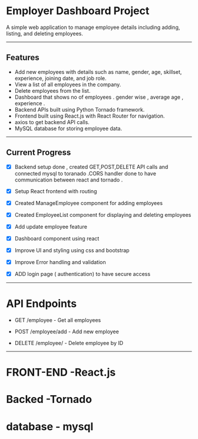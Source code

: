 # Employer Dashboard Project

A simple web application to manage employee details including adding, listing, and deleting employees.

---

## Features

- Add new employees with details such as name, gender, age, skillset, experience, joining date, and job role.
- View a list of all employees in the company.
- Delete employees from the list.
- Dashboard that shows no of employees . gender wise , average age , experience .
- Backend APIs built using Python Tornado framework.
- Frontend built using React.js with React Router for navigation.
- axios to get backend API calls.
- MySQL database for storing employee data.

----

## Current Progress

- [x] Backend setup done , created GET,POST,DELETE API calls and connected mysql to toranado .CORS handler done to have communication between react and tornado .
- [x] Setup React frontend with routing  
- [x] Created ManageEmployee component for adding employees  
- [x] Created EmployeeList component for displaying and deleting employees  
- [x] Add update employee feature
- [x] Dashboard component using react 
- [x] Improve UI and styling using css and bootstrap
- [x] Improve Error handling and validation
- [x] ADD login page ( authentication) to have secure access 



---
# API Endpoints
- GET /employee - Get all employees

- POST /employee/add - Add new employee

- DELETE /employee/<id> - Delete employee by ID

---

# FRONT-END -React.js
# Backed -Tornado
# database - mysql
 


